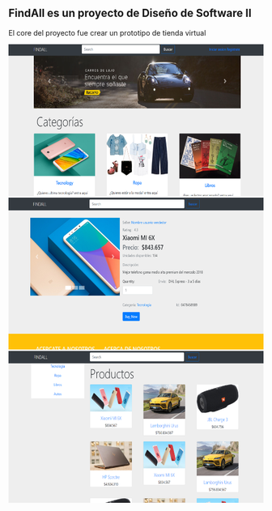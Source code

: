 ## FindAll es un proyecto de Diseño de Software II
El core del proyecto fue crear un prototipo de tienda virtual

<div>
  <img src="https://github.com/aeecheverry/VirtualStore/blob/master/fa_home.png" height="300" width="600" stryles="float: left;"/>
  <img src="https://github.com/aeecheverry/VirtualStore/blob/master/fa_product.png" height="300" width="600" stryles="float: left;"/>
  <img src="https://github.com/aeecheverry/VirtualStore/blob/master/fa_products.png" height="300" width="600" stryles="float: left;"/>
<div>
